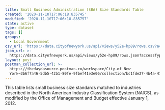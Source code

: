 ```yaml
---
title: Small Business Administration (SBA) Size Standards Table
created: '2020-11-10T17:06:18.835745'
modified: '2020-11-10T17:06:18.835757'
state: active
type: dataset
tags: []
groups:
  - Local Government
csv_url: 'https://data.cityofnewyork.us/api/views/y52e-hp89/rows.csv?accessType=DOWNLOAD'
json_url: >-
  https://data.cityofnewyork.us/api/views/y52e-hp89/rows.json?accessType=DOWNLOAD
layout: post
postman_collection_url: >-
  https://thedaydasource.postman.co/workspace/City-of New
  York~3b6f7a46-5db5-42b1-80fe-9fbef41e3e06/collection/bd1fde27-4b4a-47dc-8fcc-c42f17353b99
---
```

This table lists small business size standards matched to industries described in the North American Industry Classification System (NAICS), as modified by the Office of Management and Budget effective January 1, 2012.
